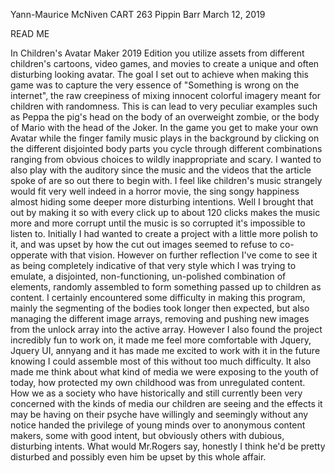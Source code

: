Yann-Maurice McNiven
CART 263
Pippin Barr
March 12, 2019

READ ME

In Children's Avatar Maker 2019 Edition you utilize assets from different children's cartoons,
video games, and movies to create a unique and often disturbing looking avatar. The goal
I set out to achieve when making this game was to capture the very essence of "Something
is wrong on the internet", the raw creepiness of mixing innocent colorful imagery meant for
children with randomness. This is can lead to very peculiar examples such as Peppa the pig's
head on the body of an overweight zombie, or the body of Mario with the head of the Joker.
In the game you get to make your own Avatar while the finger family music plays in the background
by clicking on the different disjointed body parts you cycle through different combinations ranging
from obvious choices to wildly inappropriate and scary. I wanted to also play with the auditory
since the music and the videos that the article spoke of are so out there to begin with. I feel like
children's music strangely would fit very well indeed in a horror movie, the sing songy happiness
almost hiding some deeper more disturbing intentions. Well I brought that out by making it so with
every click up to about 120 clicks makes the music more and more corrupt until the music is so
corrupted it's impossible to listen to. Initially I had wanted to create a project with a little more polish
to it, and was upset by how the cut out images seemed to refuse to co-opperate with that vision. However
on further reflection I've come to see it as being completely indicative of that very style which
I was trying to emulate, a disjointed, non-functioning, un-polished combination of elements, randomly
assembled to form something passed up to children as content. I certainly encountered some difficulty
in making this program, mainly the segmenting of the bodies took longer then expected, but also
managing the different image arrays, removing and pushing new images from the unlock array into the
active array. However I also found the project incredibly fun to work on, it made me feel more
comfortable with Jquery, Jquery UI, annyang and it has made me excited to work with it in the future knowing
I could assemble most of this without too much difficulty. It also made me think about what
kind of media we were exposing to the youth of today, how protected my own childhood was
from unregulated content. How we as a society who have historically and still currently been
very concerned with the kinds of media our children are seeing and the effects it may be having on their
psyche have willingly and seemingly without any notice handed the privilege of young minds
over to anonymous content makers, some with good intent, but obviously others with dubious, disturbing
intents. What would Mr.Rogers say, honestly I think he'd be pretty disturbed and possibly even him
be upset by this whole affair.
